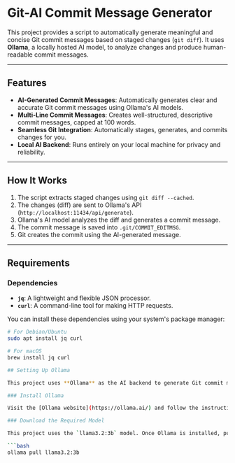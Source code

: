 # Git-AI Commit Message Generator

This project provides a script to automatically generate meaningful and concise Git commit messages based on staged changes (`git diff`). It uses **Ollama**, a locally hosted AI model, to analyze changes and produce human-readable commit messages.

---

## Features

- **AI-Generated Commit Messages**: Automatically generates clear and accurate Git commit messages using Ollama's AI models.
- **Multi-Line Commit Messages**: Creates well-structured, descriptive commit messages, capped at 100 words.
- **Seamless Git Integration**: Automatically stages, generates, and commits changes for you.
- **Local AI Backend**: Runs entirely on your local machine for privacy and reliability.

---

## How It Works

1. The script extracts staged changes using `git diff --cached`.
2. The changes (diff) are sent to Ollama's API (`http://localhost:11434/api/generate`).
3. Ollama's AI model analyzes the diff and generates a commit message.
4. The commit message is saved into `.git/COMMIT_EDITMSG`.
5. Git creates the commit using the AI-generated message.

---

## Requirements

### Dependencies

- **`jq`**: A lightweight and flexible JSON processor.
- **`curl`**: A command-line tool for making HTTP requests.

You can install these dependencies using your system's package manager:
```bash
# For Debian/Ubuntu
sudo apt install jq curl

# For macOS
brew install jq curl

## Setting Up Ollama

This project uses **Ollama** as the AI backend to generate Git commit messages. Ollama is a privacy-focused AI platform that runs models locally on your machine. Follow the steps below to set up Ollama and ensure the project works correctly.

### Install Ollama

Visit the [Ollama website](https://ollama.ai/) and follow the instructions for installing Ollama on your operating system.

### Download the Required Model

This project uses the `llama3.2:3b` model. Once Ollama is installed, pull the model by running:

```bash
ollama pull llama3.2:3b
